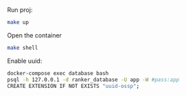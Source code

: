 Run proj:
```bash
make up
```

Open the container
```bash
make shell
```

Enable uuid:

```bash
docker-compose exec database bash
psql -h 127.0.0.1 -d ranker_database -U app -W #pass:app
CREATE EXTENSION IF NOT EXISTS "uuid-ossp";
```